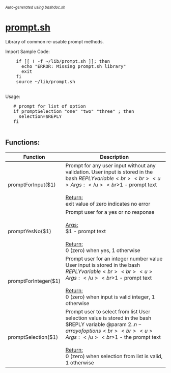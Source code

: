 <small><i>Auto-generated using bashdoc.sh</i></small>
# [prompt.sh](../prompt.sh)

 Library of common re-usable prompt methods.

Import Sample Code:
  <pre>
    if [[ ! -f ~/lib/prompt.sh ]]; then
      echo "ERROR: Missing prompt.sh library"
      exit
    fi
    source ~/lib/prompt.sh
  </pre>
 
Usage:
 <pre>
   # prompt for list of option
   if promptSelection "one" "two" "three" ; then
     selection=$REPLY
   fi
 </pre>


## Functions:
| Function | Description |
|----------|-------------|
| promptForInput($1) | Prompt for any user input without any validation.  User input is stored in the bash $REPLY variable  <br><br><u>Args:</u><br>$1 - prompt text <br><br><u>Return:</u><br>exit value of zero indicates no error<br> |
| promptYesNo($1) | Prompt user for a yes or no response  <br><br><u>Args:</u><br>$1 - prompt text <br><br><u>Return:</u><br>0 (zero) when yes, 1 otherwise<br> |
| promptForInteger($1) | Prompt user for an integer number value User input is stored in the bash $REPLY variable  <br><br><u>Args:</u><br>$1 - prompt text <br><br><u>Return:</u><br>0 (zero) when input is valid integer, 1 otherwise<br> |
| promptSelection($1) | Prompt user to select from list User selection value is stored in the bash $REPLY variable  @param $2..n - array of options <br><br><u>Args:</u><br>$1 - the prompt text <br><br><u>Return:</u><br>0 (zero) when selection from list is valid, 1 otherwise<br> |
